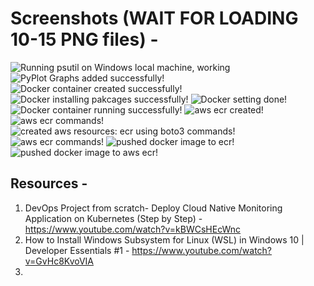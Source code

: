 # Screenshots (WAIT FOR LOADING 10-15 PNG files) -

<img src="./Screenshots/ss1.PNG" alt="Running psutil on Windows local machine, working"> <br />
<img src="./Screenshots/ss3.png" alt="PyPlot Graphs added successfully!">
<img src="./Screenshots/ss4.png" alt="Docker container created successfully!">
<img src="./Screenshots/ss5.png" alt="Docker installing pakcages successfully!">
<img src="./Screenshots/ss6.png" alt="Docker setting done!">
<img src="./Screenshots/ss7.png" alt="Docker container running successfully!">
<img src="./Screenshots/ss8.png" alt="aws ecr created!">
<img src="./Screenshots/ss10.png" alt="aws ecr commands!">
<img src="./Screenshots/ss11.png" alt="created aws resources: ecr using boto3 commands!">
<img src="./Screenshots/ss12.png" alt="aws ecr commands!">
<img src="./Screenshots/ss14.png" alt="pushed docker image to ecr!">
<img src="./Screenshots/ss16.png" alt="pushed docker image to aws ecr!">

## Resources -

1. DevOps Project from scratch- Deploy Cloud Native Monitoring Application on Kubernetes (Step by Step) - https://www.youtube.com/watch?v=kBWCsHEcWnc
2. How to Install Windows Subsystem for Linux (WSL) in Windows 10 | Developer Essentials #1 - https://www.youtube.com/watch?v=GvHc8KvoVIA
3. 

